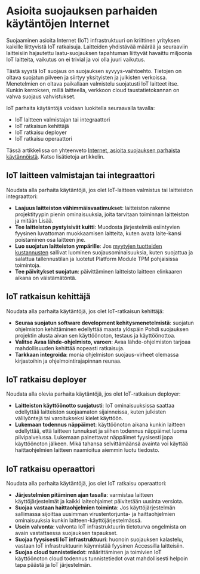 <properties
   pageTitle="Asioita suojauksen parhaiden käytäntöjen Internet | Microsoft Azure"
   description="Tässä artikkelissa Microsoft Internet asioita suojauksen parhaiden käytäntöjen ja Yleiset suositusten curated luettelo."
   services="security"
   documentationCenter="na"
   authors="TomShinder"
   manager="StevenPo"
   editor="TomSh"/>

<tags
   ms.service="security"
   ms.devlang="na"
   ms.topic="article"
   ms.tgt_pltfrm="na"
   ms.workload="na"
   ms.date="10/25/2016"
   ms.author="yurid"/>

# <a name="internet-of-things-security-best-practices"></a>Asioita suojauksen parhaiden käytäntöjen Internet

Suojaaminen asioita Internet (IoT) infrastruktuuri on kriittinen yrityksen kaikille liittyvistä IoT ratkaisuja. Laitteiden yhdistävää määrää ja seuraaviin laitteisiin hajautettu laatu-suojauksen tapahtuman liittyvät havaittu miljoonia IoT laitteita, vaikutus on ei trivial ja voi olla juuri vaikutus.

Tästä syystä IoT suojaus on suojauksen syvyys-vaihtoehto. Tietojen on oltava suojatun pilveen ja siirtyy yksityisten ja julkisten verkoissa. Menetelmien on oltava paikallaan valmistelu suojatusti IoT laitteet itse. Kunkin kerroksen, millä laitteella, verkkoon cloud taustatietokannan on vahva suojaus vahvistukset.

IoT parhaita käytäntöjä voidaan luokitella seuraavalla tavalla:

- IoT laitteen valmistajan tai integraattori
- IoT ratkaisun kehittäjä
- IoT ratkaisu deployer
- IoT ratkaisu operaattori

Tässä artikkelissa on yhteenveto [Internet, asioita suojauksen parhaista käytännöistä](../iot-suite/iot-security-best-practices.md). Katso lisätietoja artikkelin.

## <a name="iot-hardware-manufacturer-or-integrator"></a>IoT laitteen valmistajan tai integraattori

Noudata alla parhaita käytäntöjä, jos olet IoT-laitteen valmistus tai laitteiston integraattori:

- **Laajuus laitteiston vähimmäisvaatimukset**: laitteiston rakenne projektityypin pienin ominaisuuksia, joita tarvitaan toiminnan laitteiston ja mitään Lisää. 
- **Tee laitteiston pystyisivät kuitti**: Muodosta järjestelmiä esiintyvien fyysinen luvattoman muokkaamisen laitteita, kuten avata laite-kansi poistaminen osa laitteen jne. 
- **Luo suojatun laitteiston ympärille**: Jos [myytyjen tuotteiden kustannusten](https://en.wikipedia.org/wiki/Cost_of_goods_sold) sallivat luominen suojausominaisuuksia, kuten suojattua ja salattua tallennustilan ja luotetut Platform Module TPM pohjaisissa toimintoja.
- **Tee päivitykset suojatun**: päivittäminen laitteisto laitteen elinkaaren aikana on väistämätöntä.

## <a name="iot-solution-developer"></a>IoT ratkaisun kehittäjä

Noudata alla parhaita käytäntöjä, jos olet IoT-ratkaisun kehittäjä:

- **Seuraa suojatun software development kehitysmenetelmistä**: suojatun ohjelmiston kehittäminen edellyttää maasta ylöspäin Pohdi suojauksen projektin alusta aivan sen käyttöönoton, testaus ja käyttöönottoa.
- **Valitse Avaa lähde-ohjelmisto, varoen**: Avaa lähde-ohjelmiston tarjoaa mahdollisuuden kehittää nopeasti ratkaisuja.
- **Tarkkaan integroida**: monia ohjelmiston suojaus-virheet olemassa kirjastoihin ja ohjelmointirajapinnan reunaa. 

## <a name="iot-solution-deployer"></a>IoT ratkaisu deployer

Noudata alla olevia parhaita käytäntöjä, jos olet IoT-ratkaisun deployer:

- **Laitteiston käyttöönotto suojatusti**: IoT ominaisuuksissa saattaa edellyttää laitteiston suojaamaton sijainneissa, kuten julkisten välilyöntejä tai varoitukseksi kielet käyttöön.
- **Lukemaan todennus näppäimet**: käyttöönoton aikana kunkin laitteen edellyttää, että laitteen tunnukset ja siihen todennus näppäimet luoma pilvipalvelussa. Lukemaan painettavat näppäimet fyysisesti jopa käyttöönoton jälkeen. Mikä tahansa selvittämäänsä avainta voi käyttää haittaohjelmien laitteen naamioitua aiemmin luotu tiedosto.

## <a name="iot-solution-operator"></a>IoT ratkaisu operaattori

Noudata alla parhaita käytäntöjä, jos olet IoT ratkaisu operaattori:

- **Järjestelmien pitäminen ajan tasalla**: varmistaa laitteen käyttöjärjestelmät ja kaikki laiteohjaimet päivitetään uusinta versiota. 
- **Suojaa vastaan haittaohjelmien toiminta**: Jos käyttöjärjestelmän sallimassa sijoittaa uusimman virustentorjunta- ja haittaohjelmien ominaisuuksia kunkin laitteen-käyttöjärjestelmässä. 
- **Usein valvonta**: valvonta IoT infrastruktuurin tietoturva ongelmista on avain vastattaessa suojauksen tapaukset.
- **Suojaa fyysisesti IoT infrastruktuuri**: huonoin suojauksen kalastelu, vastaan IoT infrastruktuurin käynnistää fyysinen Accessilla laitteisiin.
- **Suojaa cloud tunnistetiedot**: määrittäminen ja toimivien IoT käyttöönoton cloud todennus tunnistetiedot ovat mahdollisesti helpoin tapa päästä ja IoT järjestelmän. 
